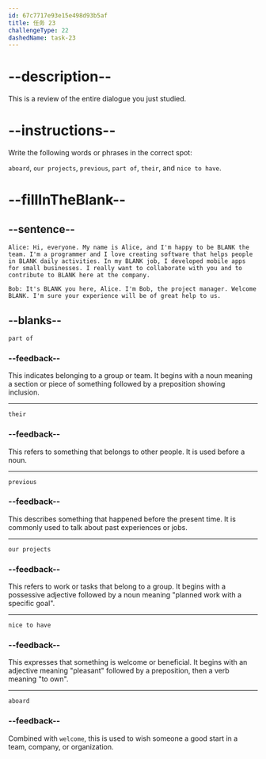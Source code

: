 ```yaml
---
id: 67c7717e93e15e498d93b5af
title: 任务 23
challengeType: 22
dashedName: task-23
---
```


<!-- REVIEW -->

# --description--

This is a review of the entire dialogue you just studied.

# --instructions--

Write the following words or phrases in the correct spot:

`aboard`, `our projects`, `previous`, `part of`, `their`, and `nice to have`.

# --fillInTheBlank--

## --sentence--

`Alice: Hi, everyone. My name is Alice, and I'm happy to be BLANK the team. I'm a programmer and I love creating software that helps people in BLANK daily activities. In my BLANK job, I developed mobile apps for small businesses. I really want to collaborate with you and to contribute to BLANK here at the company.`

`Bob: It's BLANK you here, Alice. I'm Bob, the project manager. Welcome BLANK. I'm sure your experience will be of great help to us.`

## --blanks--

`part of`

### --feedback--

This indicates belonging to a group or team. It begins with a noun meaning a section or piece of something followed by a preposition showing inclusion.

---

`their`

### --feedback--

This refers to something that belongs to other people. It is used before a noun.

---

`previous`

### --feedback--

This describes something that happened before the present time. It is commonly used to talk about past experiences or jobs.

---

`our projects`

### --feedback--

This refers to work or tasks that belong to a group. It begins with a possessive adjective followed by a noun meaning "planned work with a specific goal".

---

`nice to have`

### --feedback--

This expresses that something is welcome or beneficial. It begins with an adjective meaning "pleasant" followed by a preposition, then a verb meaning "to own".

---

`aboard`

### --feedback--

Combined with `welcome`, this is used to wish someone a good start in a team, company, or organization.
